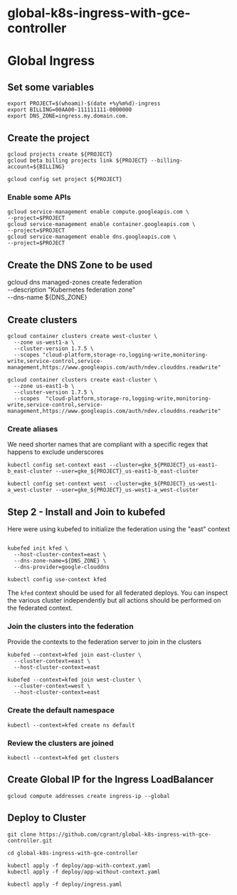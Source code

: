 # global-k8s-ingress-with-gce-controller


# Global Ingress


## Set some variables
```
export PROJECT=$(whoami)-$(date +%y%m%d)-ingress
export BILLING=00AA00-111111111-0000000
export DNS_ZONE=ingress.my.domain.com.
```


## Create the project
```
gcloud projects create ${PROJECT}
gcloud beta billing projects link ${PROJECT} --billing-account=${BILLING}

gcloud config set project ${PROJECT}
```

### Enable some APIs
```
gcloud service-management enable compute.googleapis.com \
--project=$PROJECT
gcloud service-management enable container.googleapis.com \
--project=$PROJECT
gcloud service-management enable dns.googleapis.com \
--project=$PROJECT

```

## Create the DNS Zone to be used
gcloud dns managed-zones create federation \
  --description "Kubernetes federation zone" \
  --dns-name ${DNS_ZONE}

## Create clusters

```
gcloud container clusters create west-cluster \
  --zone us-west1-a \
  --cluster-version 1.7.5 \
  --scopes "cloud-platform,storage-ro,logging-write,monitoring-write,service-control,service-management,https://www.googleapis.com/auth/ndev.clouddns.readwrite"

gcloud container clusters create east-cluster \
  --zone us-east1-b \
  --cluster-version 1.7.5 \
  --scopes  "cloud-platform,storage-ro,logging-write,monitoring-write,service-control,service-management,https://www.googleapis.com/auth/ndev.clouddns.readwrite"
```


### Create aliases
We need shorter names that are compliant with a specific regex that happens to exclude underscores

```
kubectl config set-context east --cluster=gke_${PROJECT}_us-east1-b_east-cluster --user=gke_${PROJECT}_us-east1-b_east-cluster

kubectl config set-context west --cluster=gke_${PROJECT}_us-west1-a_west-cluster --user=gke_${PROJECT}_us-west1-a_west-cluster

```

## Step 2 - Install and Join to kubefed
Here were using kubefed to initialize the federation using the "east" context
```

kubefed init kfed \
  --host-cluster-context=east \
  --dns-zone-name=${DNS_ZONE} \
  --dns-provider=google-clouddns

kubectl config use-context kfed
```

The `kfed` context should be used for all federated deploys.  You can inspect the various cluster independently but all actions should be performed on the federated context. 

### Join the clusters into the federation
Provide the contexts to the federation server to join in the clusters

```
kubefed --context=kfed join east-cluster \
  --cluster-context=east \
  --host-cluster-context=east

kubefed --context=kfed join west-cluster \
  --cluster-context=west \
  --host-cluster-context=east

```



### Create the default namespace
```
kubectl --context=kfed create ns default
```


### Review the clusters are joined
```
kubectl --context=kfed get clusters
```

## Create Global IP for the Ingress LoadBalancer

```
gcloud compute addresses create ingress-ip --global
```

## Deploy to Cluster

```
git clone https://github.com/cgrant/global-k8s-ingress-with-gce-controller.git

cd global-k8s-ingress-with-gce-controller

kubectl apply -f deploy/app-with-context.yaml
kubectl apply -f deploy/app-without-context.yaml

kubectl apply -f deploy/ingress.yaml

```